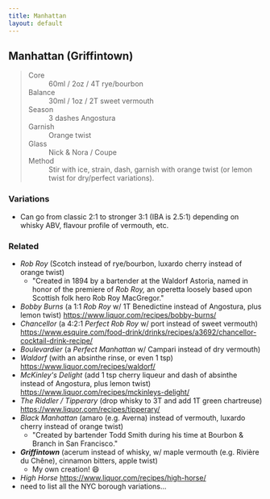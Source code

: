 ```yaml
---
title: Manhattan
layout: default
---
```


## Manhattan (Griffintown)

>

<blockquote class="drink">
  <div markdown="block">
    <dl>
      <dt>Core</dt>
      <dd>60ml / 2oz / 4T rye/bourbon</dd>
      <dt>Balance</dt>
      <dd>30ml / 1oz / 2T sweet vermouth</dd>
      <dt>Season</dt>
      <dd>3 dashes Angostura</dd>
      <dt>Garnish</dt>
      <dd>Orange twist</dd>
      <dt>Glass</dt>
      <dd>Nick & Nora / Coupe</dd>
      <dt>Method</dt>
      <dd>Stir with ice, strain, dash, garnish with orange twist (or lemon twist for dry/perfect variations).</dd>
    </dl>
  </div>
</blockquote>

### Variations

- Can go from classic 2:1 to stronger 3:1 (IBA is 2.5:1) depending on whisky ABV, flavour profile of vermouth, etc.

### Related

- _Rob Roy_ (Scotch instead of rye/bourbon, luxardo cherry instead of orange twist)
  - "Created in 1894 by a bartender at the Waldorf Astoria, named in honor of the premiere of _Rob Roy,_ an operetta loosely based upon Scottish folk hero Rob Roy MacGregor."
- _Bobby Burns_ (a 1:1 _Rob Roy_ w/ 1T Benedictine instead of Angostura, plus lemon twist) https://www.liquor.com/recipes/bobby-burns/
- _Chancellor_ (a 4:2:1 _Perfect Rob Roy_ w/ port instead of sweet vermouth) https://www.esquire.com/food-drink/drinks/recipes/a3692/chancellor-cocktail-drink-recipe/
- _Boulevardier_ (a _Perfect Manhattan_ w/ Campari instead of dry vermouth)
- _Waldorf_ (with an absinthe rinse, or even 1 tsp) https://www.liquor.com/recipes/waldorf/
- _McKinley's Delight_ (add 1 tsp cherry liqueur and dash of absinthe instead of Angostura, plus lemon twist) https://www.liquor.com/recipes/mckinleys-delight/
- _The Riddler / Tipperary_ (drop whisky to 3T and add 1T green chartreuse) https://www.liquor.com/recipes/tipperary/
- _Black Manhattan_ (amaro (e.g. Averna) instead of vermouth, luxardo cherry instead of orange twist)
  - "Created by bartender Todd Smith during his time at Bourbon & Branch in San Francisco."
- _**Griffintown**_ (acerum instead of whisky, w/ maple vermouth (e.g. Rivière du Chêne), cinnamon bitters, apple twist)
  - My own creation! 😄
- _High Horse_ https://www.liquor.com/recipes/high-horse/
- need to list all the NYC borough variations...
